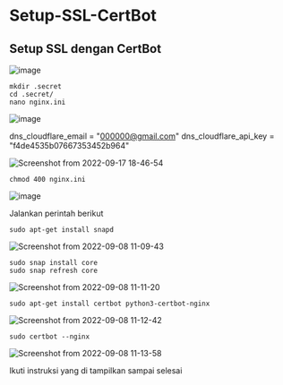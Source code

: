 # Setup-SSL-CertBot

## Setup SSL dengan CertBot


![image](https://user-images.githubusercontent.com/40049149/190854835-64990e08-1c7c-4548-ae86-478cd99f39a7.png)

    mkdir .secret
    cd .secret/
    nano nginx.ini

![image](https://user-images.githubusercontent.com/40049149/190855050-c7ecf17d-ffaf-4b10-97a8-4c8409d0fbd2.png)

dns_cloudflare_email = "000000@gmail.com"
dns_cloudflare_api_key = "f4de4535b07667353452b964"

![Screenshot from 2022-09-17 18-46-54](https://user-images.githubusercontent.com/40049149/190855108-0caf3670-fab8-40e7-a931-e168e0925639.png)
    
    chmod 400 nginx.ini
    
![image](https://user-images.githubusercontent.com/40049149/190855221-715924f7-e5e4-4506-9c22-2ffba5b7779c.png)

Jalankan perintah berikut

    sudo apt-get install snapd
    
![Screenshot from 2022-09-08 11-09-43](https://user-images.githubusercontent.com/40049149/189168233-95c77b97-b610-4abd-aa00-b528ab1d6827.png)
    
    sudo snap install core
    sudo snap refresh core
    
![Screenshot from 2022-09-08 11-11-20](https://user-images.githubusercontent.com/40049149/189168421-e31c5a96-61c0-4944-b0b5-69ae66124fbd.png)

    sudo apt-get install certbot python3-certbot-nginx

![Screenshot from 2022-09-08 11-12-42](https://user-images.githubusercontent.com/40049149/189168460-2badc6a2-cc5e-4e25-95fd-85fcfd56a7a7.png)

    sudo certbot --nginx
    
![Screenshot from 2022-09-08 11-13-58](https://user-images.githubusercontent.com/40049149/189168487-41fa0379-754a-40ed-a723-6abd42b5ae65.png)

Ikuti instruksi yang di tampilkan sampai selesai
